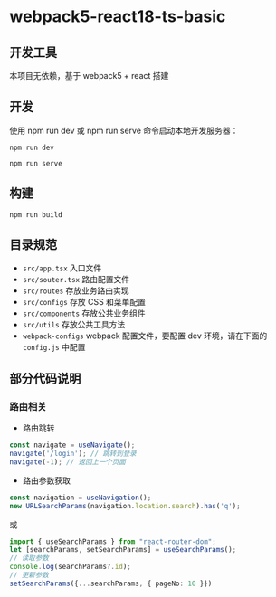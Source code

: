# webpack5-react18-ts-basic

## 开发工具

本项目无依赖，基于 webpack5 + react 搭建

## 开发

使用 npm run dev 或 npm run serve 命令启动本地开发服务器：

```
npm run dev
```

```
npm run serve
```

## 构建

```
npm run build
```

## 目录规范

- `src/app.tsx` 入口文件
- `src/souter.tsx` 路由配置文件
- `src/routes` 存放业务路由实现
- `src/configs` 存放 CSS 和菜单配置
- `src/components` 存放公共业务组件
- `src/utils` 存放公共工具方法
- `webpack-configs` webpack 配置文件，要配置 dev 环境，请在下面的`config.js` 中配置

## 部分代码说明

### 路由相关

- 路由跳转

```ts
const navigate = useNavigate();
navigate('/login'); // 跳转到登录
navigate(-1); // 返回上一个页面
```

- 路由参数获取

```ts
const navigation = useNavigation();
new URLSearchParams(navigation.location.search).has('q');
```

或

```ts
import { useSearchParams } from "react-router-dom";
let [searchParams, setSearchParams] = useSearchParams();
// 读取参数
console.log(searchParams?.id);
// 更新参数
setSearchParams({...searchParams, { pageNo: 10 }})
```
